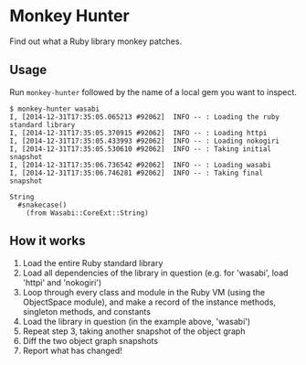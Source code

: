 # Monkey Hunter

Find out what a Ruby library monkey patches.

## Usage

Run `monkey-hunter` followed by the name of a local gem you want to inspect.

```shell
$ monkey-hunter wasabi
I, [2014-12-31T17:35:05.065213 #92062]  INFO -- : Loading the ruby standard library
I, [2014-12-31T17:35:05.370915 #92062]  INFO -- : Loading httpi
I, [2014-12-31T17:35:05.433993 #92062]  INFO -- : Loading nokogiri
I, [2014-12-31T17:35:05.530610 #92062]  INFO -- : Taking initial snapshot
I, [2014-12-31T17:35:06.736542 #92062]  INFO -- : Loading wasabi
I, [2014-12-31T17:35:06.746281 #92062]  INFO -- : Taking final snapshot

String
  #snakecase()
    (from Wasabi::CoreExt::String)

```

## How it works

1. Load the entire Ruby standard library
2. Load all dependencies of the library in question (e.g. for 'wasabi', load
   'httpi' and 'nokogiri')
3. Loop through every class and module in the Ruby VM (using the ObjectSpace
   module), and make a record of the instance methods, singleton methods, and
   constants
4. Load the library in question (in the example above, 'wasabi')
5. Repeat step 3, taking another snapshot of the object graph
6. Diff the two object graph snapshots
7. Report what has changed!

